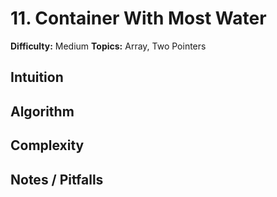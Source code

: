 # 11. Container With Most Water

**Difficulty:** Medium
**Topics:** Array, Two Pointers

## Intuition

## Algorithm

## Complexity

## Notes / Pitfalls
